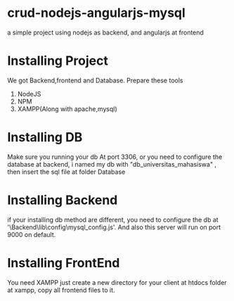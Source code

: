 # crud-nodejs-angularjs-mysql
a simple project using nodejs as backend, and angularjs at frontend



# Installing Project
We got Backend,frontend and Database. Prepare these tools
1. NodeJS
2. NPM
3. XAMPP(Along with apache,mysql)

# Installing DB
Make sure you running your db At port 3306, or you need to configure the database at backend, i named my db with "db_universitas_mahasiswa" , then insert the sql file at folder Database

# Installing Backend
if your installing db method are different, you need to configure the db at '\Backend\lib\config\mysql_config.js'. And also this server will run on port 9000 on default.

# Installing FrontEnd
You need XAMPP just create a new directory for your client at htdocs folder at xampp, copy all frontend files to it.

